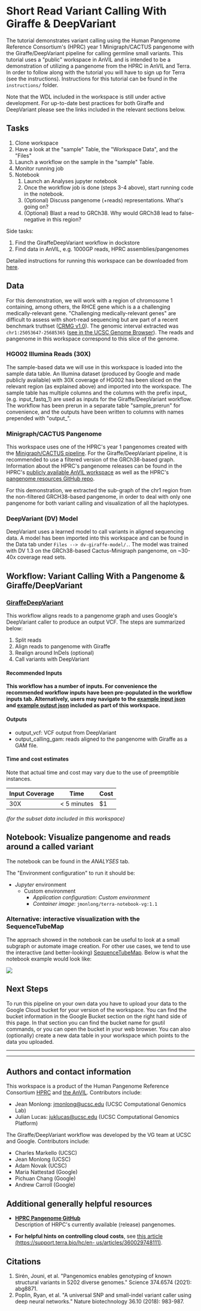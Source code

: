 # Short Read Variant Calling With Giraffe & DeepVariant
The tutorial demonstrates variant calling using the Human Pangenome Reference Consortium's (HPRC) year 1 Minigraph/CACTUS pangenome with the Giraffe/DeepVariant pipeline for calling germline small variants. This tutorial uses a "public" workspace in AnVIL and is intended to be a demonstration of utilizing a pangenome from the HPRC in AnVIL and Terra. In order to follow along with the tutorial you will have to sign up for Terra (see the instructions). Instructions for this tutorial can be found in the `instructions/` folder.

Note that the WDL included in the workspace is still under active development. For up-to-date best practices for both Giraffe and DeepVariant please see the links included in the relevant sections below.

## Tasks

1. Clone workspace
2. Have a look at the "sample" Table, the "Workspace Data", and the "Files"
3. Launch a workflow on the sample in the "sample" Table.
4. Monitor running job
5. Notebook
   1. Launch an Analyses jupyter notebook
   2. Once the workflow job is done (steps 3-4 above), start running code in the notebook.
	 3. (Optional) Discuss pangenome (+reads) representations. What's going on?
	 4. (Optional) Blast a read to GRCh38. Why would GRCh38 lead to false-negative in this region?

Side tasks:

1. Find the GiraffeDeepVariant workflow in dockstore
2. Find data in AnVIL, e.g. 1000GP reads, HPRC assemblies/pangenomes

Detailed instructions for running this workspace can be downloaded from [here](https://docs.google.com/document/d/1BmVYP8UvQX5mRztu37kZac0BP_aOAnocL2X5caGMQvQ/edit?usp=sharing).

## Data

For this demonstration, we will work with a region of chromosome 1 containing, among others, the RHCE gene which is a a challenging medically-relevant gene. "Challenging medically-relevant genes" are difficult to assess with short-read sequencing but are part of a recent benchmark truthset ([CRMG v1.0](https://www.nature.com/articles/s41587-021-01158-1)). The genomic interval extracted was `chr1:25053647-25685365` ([see in the UCSC Genome Browser](https://genome.ucsc.edu/cgi-bin/hgTracks?db=hg38&position=chr1%3A25053647%2D25685365)). 
The reads and pangenome in this workspace correspond to this slice of the genome.

### HG002 Illumina Reads (30X)

The sample-based data we will use in this workspace is loaded into the sample data table. An Illumina dataset (produced by Google and made publicly available) with 30X coverage of HG002 has been sliced on the relevant region (as explained above) and imported into the workspace. The sample table has multiple columns and the columns with the prefix input_ (e.g. input_fastq_1) are used as inputs for the Giraffe/DeepVariant workflow. The workflow has been prerun in a separate table "sample_prerun" for convenience, and the outputs have been written to columns with names prepended with "output_".

### Minigraph/CACTUS Pangenome

This workspace uses one of the HPRC's year 1 pangenomes created with the [Minigraph/CACTUS pipeline](https://github.com/ComparativeGenomicsToolkit/cactus/blob/master/doc/pangenome.md). For the Giraffe/DeepVariant pipeline, it is recommended to use a filtered version of the GRCh38-based graph. Information about the HPRC's pangenome releases can be found in the HPRC's [publicly available AnVIL workspace](https://app.terra.bio/#workspaces/anvil-datastorage/AnVIL_HPRC) as well as the HPRC's [pangenome resources GitHub repo](https://github.com/human-pangenomics/hpp_pangenome_resources).

For this demonstration, we extracted the sub-graph of the chr1 region from the non-filtered GRCH38-based pangenome, in order to deal with only one pangenome for both variant calling and visualization of all the haplotypes.

### DeepVariant (DV) Model

DeepVariant uses a learned model to call variants in aligned sequencing data. A model has been imported into this workspace and can be found in the Data tab under ```Files --> dv-giraffe-model/.```. The model was trained with DV 1.3 on the GRCh38-based Cactus-Minigraph pangenome, on ~30-40x coverage read sets.

## Workflow: Variant Calling With a Pangenome & Giraffe/DeepVariant


### [GiraffeDeepVariant](https://dockstore.org/workflows/github.com/vgteam/vg_wdl/GiraffeDeepVariantLite:giraffe-dv-dt-hprcy1)

This workflow aligns reads to a pangenome graph and uses Google's DeepVariant caller to produce an output VCF. The steps are summarized below:

1. Split reads
2. Align reads to pangenome with Giraffe
3. Realign around InDels (optional)
4. Call variants with DeepVariant


#### Recommended Inputs

**This workflow has a number of inputs. For convenience the recommended workflow inputs have been pre-populated in the workflow inputs tab. Alternatively, users may navigate to the [example input json](https://drive.google.com/file/d/1zYfiUPYS8ZaWnWhaHMNnGCYfu5XRHlZj/view?usp=sharing) and [example output json](https://drive.google.com/file/d/1gaDxfT2u0U5avmpGet_KdJhD9M4ex6bX/view?usp=sharing) included as part of this workspace.**


#### Outputs

* output_vcf: VCF output from DeepVariant
* output_calling_gam: reads aligned to the pangenome with Giraffe as a GAM file.

#### Time and cost estimates    
Note that actual time and cost may vary due to the use of preemptible instances. 

| Input Coverage | Time | Cost |
| -------- | -------- | ---------- |
| 30X | < 5 minutes | $1 |

*(for the subset data included in this workspace)*

## Notebook: Visualize pangenome and reads around a called variant

The notebook can be found in the *ANALYSES* tab.

The "Environment configuration" to run it should be:

- *Jupyter* environment
	- Custom environment
		- *Application configuration*: *Custom environment*
		- *Container image*:  `jmonlong/terra-notebook-vg:1.1` 

### Alternative: interactive visualization with the SequenceTubeMap

The approach showed in the notebook can be useful to look at a small subgraph or automate image creation. 
For other use cases, we tend to use the interactive (and better-looking) [SequenceTubeMap](https://github.com/vgteam/sequenceTubeMap). 
Below is what the notebook example would look like:

![](http://public.gi.ucsc.edu/~jmonlong/hprc/ashg2022-hprc-workshop-tubemap-example.small.png)


## Next Steps
To run this pipeline on your own data you have to upload your data to the Google Cloud bucket for your version of the workspace. You can find the bucket information in the Google Bucket section on the right hand side of this page. In that section you can find the bucket name for gsutil commands, or you can open the bucket in your web browser. You can also (optionally) create a new data table in your workspace which points to the data you uploaded.

----
----
## Authors and contact information

This workspace is a product of the Human Pangenome Reference Consortium [HPRC](https://humanpangenome.org/) and [the AnVIL](https://anvilproject.org/). Contributors include:

* Jean Monlong: jmonlong@ucsc.edu (UCSC Computational Genomics Lab)
* Julian Lucas: juklucas@ucsc.edu (UCSC Computational Genomics Platform)

The Giraffe/DeepVariant workflow was developed by the VG team at UCSC and Google. Contributors include:

* Charles Markello (UCSC)
* Jean Monlong (UCSC)
* Adam Novak (UCSC)
* Maria Nattestad (Google)
* Pichuan Chang (Google)
* Andrew Carroll (Google)

## Additional generally helpful resources

* **[HPRC Pangenome GitHub](https://github.com/human-pangenomics/hpp_pangenome_resources)**   
    Description of HRPC's currently available (release) pangenomes.   
		 
		
* **For helpful hints on controlling cloud costs**, see [this article (https://support.terra.bio/hc/en-
us/articles/360029748111)](https://support.terra.bio/hc/en-us/articles/360029748111).      
 

 ## Citations
 
1. Sirén, Jouni, et al. "Pangenomics enables genotyping of known structural variants in 5202 diverse genomes." Science 374.6574 (2021): abg8871.
2. Poplin, Ryan, et al. "A universal SNP and small-indel variant caller using deep neural networks." Nature biotechnology 36.10 (2018): 983-987.